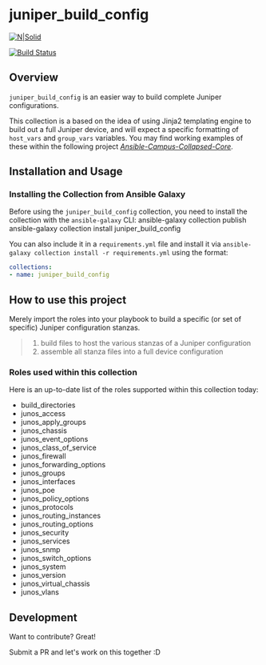 # juniper_build_config

[![N|Solid](https://upload.wikimedia.org/wikipedia/commons/3/31/Juniper_Networks_logo.svg)](https://www.juniper.net/documentation/solutions/en_US/campus)

[![Build Status](https://travis-ci.org/packetferret/Ansible-juniper_build_config.svg?branch=master)](https://travis-ci.org/packetferret/juniper_build_config)

## Overview

`juniper_build_config` is an easier way to build complete Juniper configurations.

This collection is a based on the idea of using Jinja2 templating engine to build out a full Juniper device, and will expect a specific formatting of `host_vars` and `group_vars` variables. You may find working examples of these within the following project *[Ansible-Campus-Collapsed-Core](https://github.com/packetferret/Ansible-Campus-Collapsed-Core)*.

## Installation and Usage

### Installing the Collection from Ansible Galaxy

Before using the `juniper_build_config` collection, you need to install the collection with the `ansible-galaxy` CLI:
ansible-galaxy collection publish
    ansible-galaxy collection install juniper_build_config

You can also include it in a `requirements.yml` file and install it via `ansible-galaxy collection install -r requirements.yml` using the format:

```yaml
collections:
- name: juniper_build_config
```

## How to use this project

Merely import the roles into your playbook to build a specific (or set of specific) Juniper configuration stanzas.

>1. build files to host the various stanzas of a Juniper configuration
>2. assemble all stanza files into a full device configuration

### Roles used within this collection

Here is an up-to-date list of the roles supported within this collection today:

  - build_directories
  - junos_access
  - junos_apply_groups
  - junos_chassis
  - junos_event_options
  - junos_class_of_service
  - junos_firewall
  - junos_forwarding_options
  - junos_groups
  - junos_interfaces
  - junos_poe
  - junos_policy_options
  - junos_protocols
  - junos_routing_instances
  - junos_routing_options
  - junos_security
  - junos_services
  - junos_snmp
  - junos_switch_options
  - junos_system
  - junos_version
  - junos_virtual_chassis
  - junos_vlans

## Development

Want to contribute? Great!

Submit a PR and let's work on this together :D
